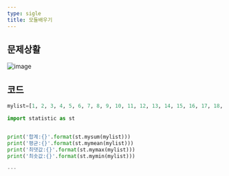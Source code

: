 ```yaml
---
type: sigle
title: 모듈배우기
---
```


## 문제상활
![image](https://user-images.githubusercontent.com/80248096/114373094-3a0d3380-9bbd-11eb-8b78-e7b723a73268.png)

## 코드
~~~python
mylist=[1, 2, 3, 4, 5, 6, 7, 8, 9, 10, 11, 12, 13, 14, 15, 16, 17, 18, 19, 20,21, 22, 23, 24, 25, 26, 27, 28, 29, 30]

import statistic as st


print('합계:{}'.format(st.mysum(mylist)))
print('평균:{}'.format(st.mymean(mylist)))
print('최댓값:{}'.format(st.mymax(mylist)))
print('최솟값:{}'.format(st.mymin(mylist)))

---
